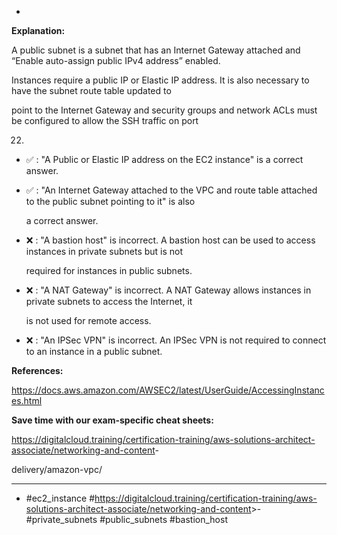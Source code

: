 *

**Explanation:**

A public subnet is a subnet that has an Internet Gateway attached and “Enable auto-assign public IPv4 address” enabled.

Instances require a public IP or Elastic IP address. It is also necessary to have the subnet route table updated to

point to the Internet Gateway and security groups and network ACLs must be configured to allow the SSH traffic on port

22.

* ✅ :  "A Public or Elastic IP address on the EC2 instance" is a correct answer.

* ✅ :  "An Internet Gateway attached to the VPC and route table attached to the public subnet pointing to it" is also

  a correct answer.

* ❌ :  "A bastion host" is incorrect. A bastion host can be used to access instances in private subnets but is not

  required for instances in public subnets.

* ❌ :  "A NAT Gateway" is incorrect. A NAT Gateway allows instances in private subnets to access the Internet, it

  is not used for remote access.

* ❌ :  "An IPSec VPN" is incorrect. An IPSec VPN is not required to connect to an instance in a public subnet.

**References:**

<https://docs.aws.amazon.com/AWSEC2/latest/UserGuide/AccessingInstances.html>

**Save time with our exam-specific cheat sheets:**

<https://digitalcloud.training/certification-training/aws-solutions-architect-associate/networking-and-content>-

delivery/amazon-vpc/

----
* #ec2_instance #<https://digitalcloud.training/certification-training/aws-solutions-architect-associate/networking-and-content>>- #private_subnets #public_subnets #bastion_host
